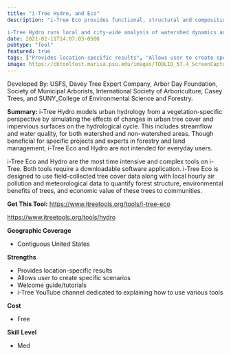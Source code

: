 ```yaml
---
title: "i-Tree Hydro, and Eco"
description: "i-Tree Eco provides functional, structural and compositional information, forecasting models, and management information on local trees.  

i-Tree Hydro runs local and city-wide analysis of watershed dynamics and how trees impact these features"
date: 2021-02-11T14:07:03-0500
pubtype: "Tool"
featured: true
tags: ["Provides location-specific results", "Allows user to create specific scenarios", "Welcome guide/tutorials", "i-Tree YouTube channel dedicated to explaining how to use various tools"]
image: https://cbtooltest.marisa.psu.edu/images/TOOLID_57.4_ScreenCapture-1.png
---
```

Developed By: USFS, Davey Tree Expert Company, Arbor Day Foundation, Society of Municipal Arborists, International Society of Arboriculture, Casey Trees, and SUNY_College of Environmental Science and Forestry.

**Summary:** i-Tree Hydro models urban hydrology from a vegetation-specific perspective by simulating the effects of changes in urban tree cover and impervious surfaces on the hydrological cycle. This includes streamflow and water quality, for both watershed and non-watershed areas. Though beneficial for specific projects and experts in forestry and land management, i-Tree Eco and Hydro are not intended for everyday users.

i-Tree Eco and Hydro are the most time intensive and complex tools on i-Tree. Both tools require a downloadable software application. i-Tree Eco is designed to use field-collected tree cover data along with local hourly air pollution and meteorological data to quantify forest structure, environmental benefits of trees, and economic value of these trees to communities.

__**Get This Tool:**__ https://www.itreetools.org/tools/i-tree-eco


https://www.itreetools.org/tools/hydro

__**Geographic Coverage**__
- Contiguous United States

__**Strengths**__
-  Provides location-specific results
-   Allows user to create specific scenarios
-   Welcome guide/tutorials
-   i-Tree YouTube channel dedicated to explaining how to use various tools

__**Cost**__
- Free

__**Skill Level**__
- Med
